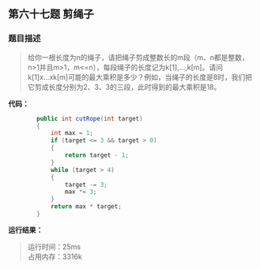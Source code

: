 ## 第六十七题 剪绳子

### 题目描述

> 给你一根长度为n的绳子，请把绳子剪成整数长的m段（m、n都是整数，n>1并且m>1，m<=n），每段绳子的长度记为k[1],...,k[m]。请问k[1]x...xk[m]可能的最大乘积是多少？例如，当绳子的长度是8时，我们把它剪成长度分别为2、3、3的三段，此时得到的最大乘积是18。

**代码：**

```C#
        public int cutRope(int target)
        {
            int max = 1;
            if (target <= 3 && target > 0)
            {
                return target - 1;
            }
            while (target > 4)
            {
                target -= 3;
                max *= 3;
            }
            return max * target;
        }
```

**运行结果：**

> 运行时间：25ms   
占用内存：3316k